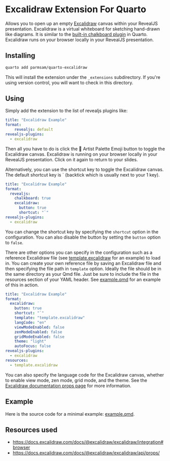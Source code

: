 # Excalidraw Extension For Quarto

Allows you to open up an empty [Excalidraw](https://github.com/excalidraw/excalidraw) canvas within your RevealJS presentation. Excalidraw is a virtual whiteboard for sketching hand-drawn like diagrams. It is similar to the [built-in chalkboard plugin](https://quarto.org/docs/presentations/revealjs/presenting.html#chalkboard) in Quarto. Excalidraw runs on your browser locally in your RevealJS presentation.

## Installing

```bash
quarto add parmsam/quarto-excalidraw
```

This will install the extension under the `_extensions` subdirectory.
If you're using version control, you will want to check in this directory.

## Using

Simply add the extension to the list of revealjs plugins like:

```yaml
title: "Excalidraw Example"
format:
    revealjs: default
revealjs-plugins:
  - excalidraw
```

Then all you have to do is click the 🎨 Artist Palette Emoji button to toggle the Excalidraw canvas. Excalidraw is running on your browser locally in your RevealJS presentation. Click on it again to return to your slides.

Alternatively, you can use the shortcut key to toggle the Excalidraw canvas. The default shortcut key is \` (backtick which is usually next to your 1 key). 

```yaml
title: "Excalidraw Example"
format:
  revealjs:
    chalkboard: true
    excalidraw: 
      button: true
      shortcut: "`"
revealjs-plugins:
  - excalidraw
```

You can change the shortcut key by specifying the `shortcut` option in the configuration. You can also disable the button by setting the `button` option to `false`.

There are other options you can specify in the configuration such as a reference Excalidraw file (see [template.excalidraw](template.excalidraw) for an example) to load in. You can create your own reference file by saving an Excalidraw file and then specifying the file path in `template` option. Ideally the file should be in the same directory as your Qmd file. Just be sure to include the file in the resources section of your YAML header. See [example.qmd](example.qmd) for an example of this in action. 

```yaml
title: "Excalidraw Example"
format:
  excalidraw:
    button: true
    shortcut: "`"
    template: "template.excalidraw"
    langCode: "en"
    viewModeEnabled: false
    zenModeEnabled: false
    gridModeEnabled: false
    theme: "light"
    autoFocus: false
revealjs-plugins: 
  - excalidraw
resources:
  - template.excalidraw
```

You can also specify the language code for the Excalidraw canvas, whether to enable view mode, zen mode, grid mode, and the theme. See the [Excalidraw documentation props page](https://docs.excalidraw.com/docs/@excalidraw/excalidraw/api/props/) for more information.

## Example

Here is the source code for a minimal example: [example.qmd](example.qmd).

## Resources used 

- https://docs.excalidraw.com/docs/@excalidraw/excalidraw/integration#browser
- https://docs.excalidraw.com/docs/@excalidraw/excalidraw/api/props/